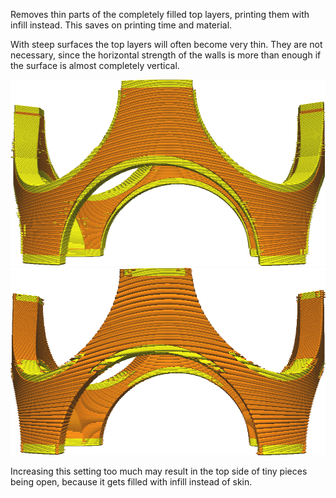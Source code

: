 Removes thin parts of the completely filled top layers, printing them with infill instead. This saves on printing time and material.

With steep surfaces the top layers will often become very thin. They are not necessary, since the horizontal strength of the walls is more than enough if the surface is almost completely vertical.

![Before removal](../../../articles/images/skin_preshrink_original.png)
![After removal](../../../articles/images/skin_preshrink_shrunk.png)

Increasing this setting too much may result in the top side of tiny pieces being open, because it gets filled with infill instead of skin.